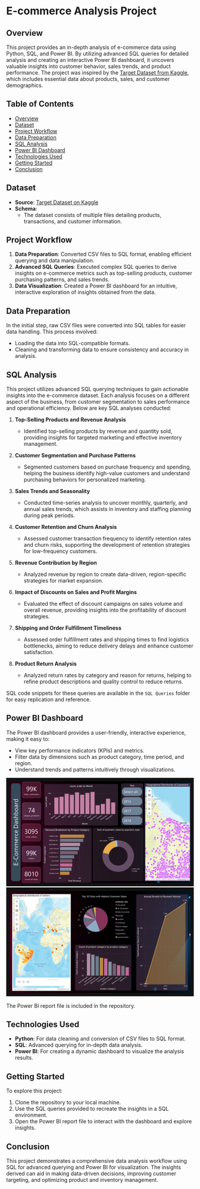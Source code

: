 # E-commerce Analysis Project

## Overview
This project provides an in-depth analysis of e-commerce data using Python, SQL, and Power BI. By utilizing advanced SQL queries for detailed analysis and creating an interactive Power BI dashboard, it uncovers valuable insights into customer behavior, sales trends, and product performance. The project was inspired by the [Target Dataset from Kaggle](https://www.kaggle.com/datasets/devarajv88/target-dataset?select=products.csv), which includes essential data about products, sales, and customer demographics.

## Table of Contents
- [Overview](#overview)
- [Dataset](#dataset)
- [Project Workflow](#project-workflow)
- [Data Preparation](#data-preparation)
- [SQL Analysis](#sql-analysis)
- [Power BI Dashboard](#power-bi-dashboard)
- [Technologies Used](#technologies-used)
- [Getting Started](#getting-started)
- [Conclusion](#conclusion)

## Dataset
- **Source**: [Target Dataset on Kaggle](https://www.kaggle.com/datasets/devarajv88/target-dataset?select=products.csv)
- **Schema**: 
  - The dataset consists of multiple files detailing products, transactions, and customer information.

## Project Workflow
1. **Data Preparation**: Converted CSV files to SQL format, enabling efficient querying and data manipulation.
2. **Advanced SQL Queries**: Executed complex SQL queries to derive insights on e-commerce metrics such as top-selling products, customer purchasing patterns, and sales trends.
3. **Data Visualization**: Created a Power BI dashboard for an intuitive, interactive exploration of insights obtained from the data.

## Data Preparation
In the initial step, raw CSV files were converted into SQL tables for easier data handling. This process involved:
- Loading the data into SQL-compatible formats.
- Cleaning and transforming data to ensure consistency and accuracy in analysis.

## SQL Analysis
This project utilizes advanced SQL querying techniques to gain actionable insights into the e-commerce dataset. Each analysis focuses on a different aspect of the business, from customer segmentation to sales performance and operational efficiency. Below are key SQL analyses conducted:

1. **Top-Selling Products and Revenue Analysis**  
   - Identified top-selling products by revenue and quantity sold, providing insights for targeted marketing and effective inventory management.

2. **Customer Segmentation and Purchase Patterns**  
   - Segmented customers based on purchase frequency and spending, helping the business identify high-value customers and understand purchasing behaviors for personalized marketing.

3. **Sales Trends and Seasonality**  
   - Conducted time-series analysis to uncover monthly, quarterly, and annual sales trends, which assists in inventory and staffing planning during peak periods.

4. **Customer Retention and Churn Analysis**  
   - Assessed customer transaction frequency to identify retention rates and churn risks, supporting the development of retention strategies for low-frequency customers.

5. **Revenue Contribution by Region**  
   - Analyzed revenue by region to create data-driven, region-specific strategies for market expansion.

6. **Impact of Discounts on Sales and Profit Margins**  
   - Evaluated the effect of discount campaigns on sales volume and overall revenue, providing insights into the profitability of discount strategies.

7. **Shipping and Order Fulfillment Timeliness**  
   - Assessed order fulfillment rates and shipping times to find logistics bottlenecks, aiming to reduce delivery delays and enhance customer satisfaction.

8. **Product Return Analysis**  
   - Analyzed return rates by category and reason for returns, helping to refine product descriptions and quality control to reduce returns.

SQL code snippets for these queries are available in the `SQL Queries` folder for easy replication and reference.

## Power BI Dashboard
The Power BI dashboard provides a user-friendly, interactive experience, making it easy to:
- View key performance indicators (KPIs) and metrics.
- Filter data by dimensions such as product category, time period, and region.
- Understand trends and patterns intuitively through visualizations.

![Dashboard Page 1](https://github.com/NIKITA320495/E-commerce-Analysis/blob/main/Dashboard/E-commerce%20dashboard1_pages-to-jpg-0001.jpg)
![Dashboard Page 2](https://github.com/NIKITA320495/E-commerce-Analysis/blob/main/Dashboard/E-commerce%20dashboard_pages-to-jpg-0002.jpg)

The Power BI report file is included in the repository.

## Technologies Used
- **Python**: For data cleaning and conversion of CSV files to SQL format.
- **SQL**: Advanced querying for in-depth data analysis.
- **Power BI**: For creating a dynamic dashboard to visualize the analysis results.

## Getting Started
To explore this project:
1. Clone the repository to your local machine.
2. Use the SQL queries provided to recreate the insights in a SQL environment.
3. Open the Power BI report file to interact with the dashboard and explore insights.

## Conclusion
This project demonstrates a comprehensive data analysis workflow using SQL for advanced querying and Power BI for visualization. The insights derived can aid in making data-driven decisions, improving customer targeting, and optimizing product and inventory management.
